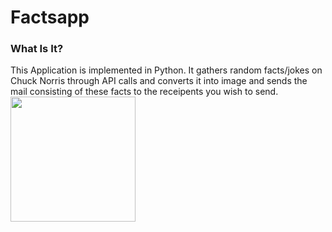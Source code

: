 # Factsapp
### What Is It?

This Application is implemented in Python.
It gathers random facts/jokes on Chuck Norris through API calls and converts it into image and sends the mail consisting of these facts to the receipents you wish to send.
<br/>
<img src="https://raw.githubusercontent.com/Kriz01/factsapp/master/readme.png" width="200px">
